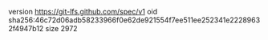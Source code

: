 version https://git-lfs.github.com/spec/v1
oid sha256:46c72d06adb58233966f0e62de921554f7ee511ee252341e22289632f4947b12
size 2972
